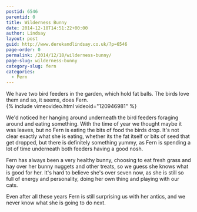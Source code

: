 ```yaml
---
postid: 6546
parentid: 0
title: Wilderness Bunny
date: 2014-12-18T14:51:22+00:00
author: Lindsay
layout: post
guid: http://www.derekandlindsay.co.uk/?p=6546
page-order: 0
permalink: /2014/12/18/wilderness-bunny/
page-slug: wilderness-bunny
category-slug: fern
categories:
  - Fern
---
```

We have two bird feeders in the garden, which hold fat balls. The birds love them and so, it seems, does Fern.  
{% include vimeovideo.html videoid="120946981" %}

We'd noticed her hanging around underneath the bird feeders foraging around and eating something. With the time of year we thought maybe it was leaves, but no Fern is eating the bits of food the birds drop. It's not clear exactly what she is eating, whether its the fat itself or bits of seed that get dropped, but there is definitely something yummy, as Fern is spending a lot of time underneath both feeders having a good nosh.

Fern has always been a very healthy bunny, choosing to eat fresh grass and hay over her bunny nuggets and other treats, so we guess she knows what is good for her. It's hard to believe she's over seven now, as she is still so full of energy and personality, doing her own thing and playing with our cats.

Even after all these years Fern is still surprising us with her antics, and we never know what she is going to do next.